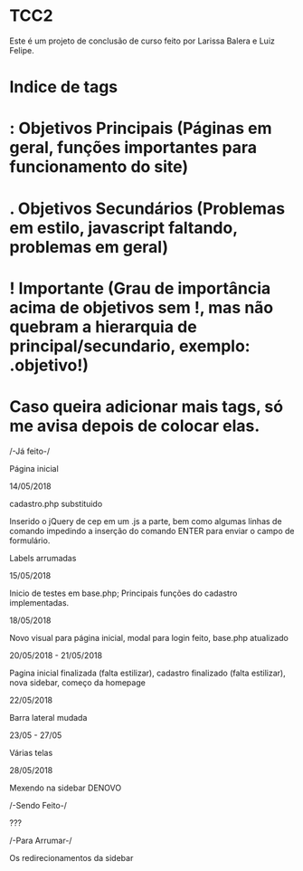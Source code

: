 # TCC2

Este é um projeto de conclusão de curso feito por Larissa Balera e Luiz Felipe.

# Indice de tags
# : Objetivos Principais (Páginas em geral, funções importantes para funcionamento do site)
# . Objetivos Secundários (Problemas em estilo, javascript faltando, problemas em geral)
# ! Importante (Grau de importância acima de objetivos sem !, mas não quebram a hierarquia de principal/secundario, exemplo: .objetivo!)
# Caso queira adicionar mais tags, só me avisa depois de colocar elas.

   /-Já feito-/

Página inicial

   14/05/2018

cadastro.php substituido

Inserido o jQuery de cep em um .js a parte, bem como algumas linhas de comando impedindo a inserção do comando ENTER para enviar o campo de formulário.

Labels arrumadas

   15/05/2018

Inicio de testes em base.php; Principais funções do cadastro implementadas.

   18/05/2018

Novo visual para página inicial, modal para login feito, base.php atualizado

   20/05/2018 - 21/05/2018

Pagina inicial finalizada (falta estilizar), cadastro finalizado (falta estilizar), nova sidebar, começo da homepage

   22/05/2018

Barra lateral mudada

   23/05 - 27/05

Várias telas

   28/05/2018

Mexendo na sidebar DENOVO

   /-Sendo Feito-/

   ???

   /-Para Arrumar-/

Os redirecionamentos da sidebar
